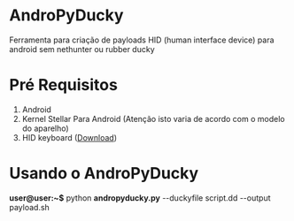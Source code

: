 # AndroPyDucky
Ferramenta para criação de payloads HID (human interface device) para android sem nethunter ou rubber ducky

# Pré Requisitos
<ol>
	<li>Android</li>
	<li>Kernel Stellar Para Android (Atenção isto varia de acordo com o modelo do aparelho)</li>
	<li>HID keyboard (<a href="https://github.com/pelya/android-keyboard-gadget/tree/master/hid-gadget-test" target="_blank">Download</a>)</li>
</ol>

# Usando o AndroPyDucky
<b>user@user:~$</b> python <b>andropyducky.py</b> --duckyfile script.dd --output payload.sh
